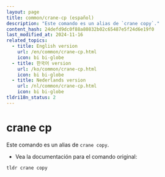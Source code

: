 ```yaml
---
layout: page
title: common/crane-cp (español)
description: "Este comando es un alias de `crane copy`."
content_hash: 24defd9dc0f88a80832b02c65487e5f24d6e19f0
last_modified_at: 2024-11-16
related_topics:
  - title: English version
    url: /en/common/crane-cp.html
    icon: bi bi-globe
  - title: 한국어 version
    url: /ko/common/crane-cp.html
    icon: bi bi-globe
  - title: Nederlands version
    url: /nl/common/crane-cp.html
    icon: bi bi-globe
tldri18n_status: 2
---
```

# crane cp

Este comando es un alias de `crane copy`.

- Vea la documentación para el comando original:

`tldr crane copy`
